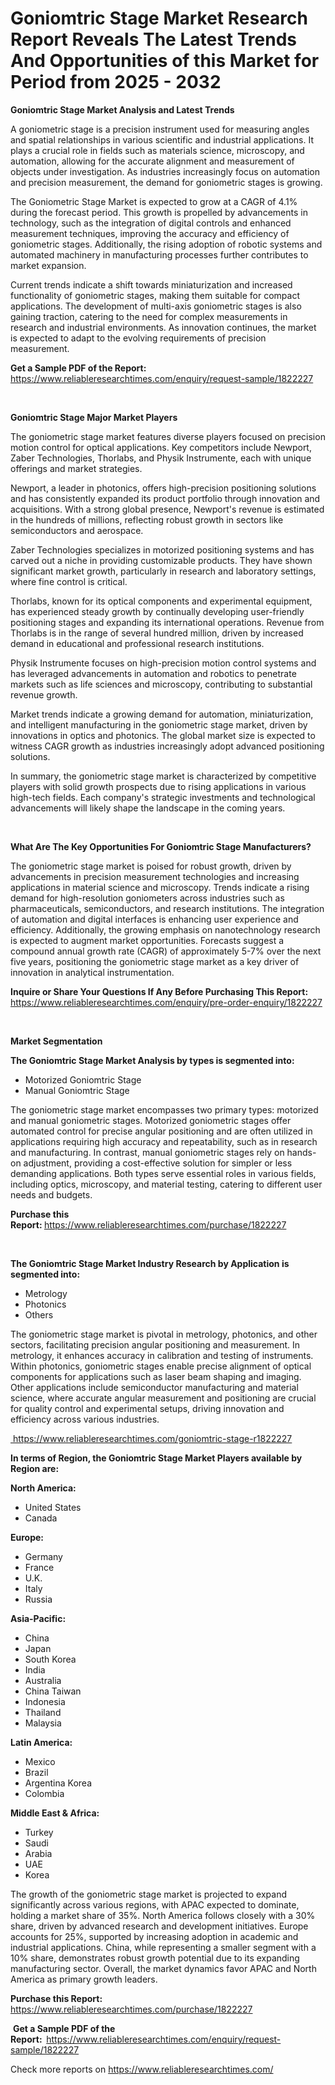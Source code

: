 <p><h1>Goniomtric Stage Market Research Report Reveals The Latest Trends And Opportunities of this Market for Period from 2025 - 2032</h1></p><p><strong>Goniomtric Stage Market Analysis and Latest Trends</strong></p>
<p><p>A goniometric stage is a precision instrument used for measuring angles and spatial relationships in various scientific and industrial applications. It plays a crucial role in fields such as materials science, microscopy, and automation, allowing for the accurate alignment and measurement of objects under investigation. As industries increasingly focus on automation and precision measurement, the demand for goniometric stages is growing.</p><p>The Goniometric Stage Market is expected to grow at a CAGR of 4.1% during the forecast period. This growth is propelled by advancements in technology, such as the integration of digital controls and enhanced measurement techniques, improving the accuracy and efficiency of goniometric stages. Additionally, the rising adoption of robotic systems and automated machinery in manufacturing processes further contributes to market expansion. </p><p>Current trends indicate a shift towards miniaturization and increased functionality of goniometric stages, making them suitable for compact applications. The development of multi-axis goniometric stages is also gaining traction, catering to the need for complex measurements in research and industrial environments. As innovation continues, the market is expected to adapt to the evolving requirements of precision measurement.</p></p>
<p><strong>Get a Sample PDF of the Report:&nbsp;</strong> <a href="https://www.reliableresearchtimes.com/enquiry/request-sample/1822227?utm_campaign=3532&utm_medium=2&utm_source=Github&utm_content=ia&utm_term=12042025&utm_id=goniomtric-stage">https://www.reliableresearchtimes.com/enquiry/request-sample/1822227</a></p>
<p>&nbsp;</p>
<p><strong>Goniomtric Stage Major Market Players</strong></p>
<p><p>The goniometric stage market features diverse players focused on precision motion control for optical applications. Key competitors include Newport, Zaber Technologies, Thorlabs, and Physik Instrumente, each with unique offerings and market strategies.</p><p>Newport, a leader in photonics, offers high-precision positioning solutions and has consistently expanded its product portfolio through innovation and acquisitions. With a strong global presence, Newport's revenue is estimated in the hundreds of millions, reflecting robust growth in sectors like semiconductors and aerospace.</p><p>Zaber Technologies specializes in motorized positioning systems and has carved out a niche in providing customizable products. They have shown significant market growth, particularly in research and laboratory settings, where fine control is critical.</p><p>Thorlabs, known for its optical components and experimental equipment, has experienced steady growth by continually developing user-friendly positioning stages and expanding its international operations. Revenue from Thorlabs is in the range of several hundred million, driven by increased demand in educational and professional research institutions.</p><p>Physik Instrumente focuses on high-precision motion control systems and has leveraged advancements in automation and robotics to penetrate markets such as life sciences and microscopy, contributing to substantial revenue growth.</p><p>Market trends indicate a growing demand for automation, miniaturization, and intelligent manufacturing in the goniometric stage market, driven by innovations in optics and photonics. The global market size is expected to witness CAGR growth as industries increasingly adopt advanced positioning solutions.</p><p>In summary, the goniometric stage market is characterized by competitive players with solid growth prospects due to rising applications in various high-tech fields. Each company's strategic investments and technological advancements will likely shape the landscape in the coming years.</p></p>
<p>&nbsp;</p>
<p><strong>What Are The Key Opportunities For Goniomtric Stage Manufacturers?</strong></p>
<p><p>The goniometric stage market is poised for robust growth, driven by advancements in precision measurement technologies and increasing applications in material science and microscopy. Trends indicate a rising demand for high-resolution goniometers across industries such as pharmaceuticals, semiconductors, and research institutions. The integration of automation and digital interfaces is enhancing user experience and efficiency. Additionally, the growing emphasis on nanotechnology research is expected to augment market opportunities. Forecasts suggest a compound annual growth rate (CAGR) of approximately 5-7% over the next five years, positioning the goniometric stage market as a key driver of innovation in analytical instrumentation.</p></p>
<p><strong>Inquire or Share Your Questions If Any Before Purchasing This Report:</strong> <a href="https://www.reliableresearchtimes.com/enquiry/pre-order-enquiry/1822227?utm_campaign=3532&utm_medium=2&utm_source=Github&utm_content=ia&utm_term=12042025&utm_id=goniomtric-stage">https://www.reliableresearchtimes.com/enquiry/pre-order-enquiry/1822227</a></p>
<p>&nbsp;</p>
<p><strong>Market Segmentation</strong></p>
<p><strong>The Goniomtric Stage Market Analysis by types is segmented into:</strong></p>
<p><ul><li>Motorized Goniomtric Stage</li><li>Manual Goniomtric Stage</li></ul></p>
<p><p>The goniometric stage market encompasses two primary types: motorized and manual goniometric stages. Motorized goniometric stages offer automated control for precise angular positioning and are often utilized in applications requiring high accuracy and repeatability, such as in research and manufacturing. In contrast, manual goniometric stages rely on hands-on adjustment, providing a cost-effective solution for simpler or less demanding applications. Both types serve essential roles in various fields, including optics, microscopy, and material testing, catering to different user needs and budgets.</p></p>
<p><strong>Purchase this Report:&nbsp;</strong><a href="https://www.reliableresearchtimes.com/purchase/1822227?utm_campaign=3532&utm_medium=2&utm_source=Github&utm_content=ia&utm_term=12042025&utm_id=goniomtric-stage">https://www.reliableresearchtimes.com/purchase/1822227</a></p>
<p>&nbsp;</p>
<p><strong>The Goniomtric Stage Market Industry Research by Application is segmented into:</strong></p>
<p><ul><li>Metrology</li><li>Photonics</li><li>Others</li></ul></p>
<p><p>The goniometric stage market is pivotal in metrology, photonics, and other sectors, facilitating precision angular positioning and measurement. In metrology, it enhances accuracy in calibration and testing of instruments. Within photonics, goniometric stages enable precise alignment of optical components for applications such as laser beam shaping and imaging. Other applications include semiconductor manufacturing and material science, where accurate angular measurement and positioning are crucial for quality control and experimental setups, driving innovation and efficiency across various industries.</p></p>
<p><a href="https://www.reliableresearchtimes.com/goniomtric-stage-r1822227?utm_campaign=3532&utm_medium=2&utm_source=Github&utm_content=ia&utm_term=12042025&utm_id=goniomtric-stage">&nbsp;https://www.reliableresearchtimes.com/goniomtric-stage-r1822227</a></p>
<p><strong>In terms of Region, the Goniomtric Stage Market Players available by Region are:</strong></p>
<p>
    <p> <strong> North America: </strong>
        <ul>
            <li>United States</li>
            <li>Canada</li>
        </ul>
        </p> 
    <p> <strong> Europe: </strong>
        <ul>
            <li>Germany</li>
            <li>France</li>
            <li>U.K.</li>
            <li>Italy</li>
            <li>Russia</li>
        </ul>
        </p> 
    <p> <strong> Asia-Pacific: </strong>
        <ul>
            <li>China</li>
            <li>Japan</li>
            <li>South Korea</li>
            <li>India</li>
            <li>Australia</li>
            <li>China Taiwan</li>
            <li>Indonesia</li>
            <li>Thailand</li>
            <li>Malaysia</li>
        </ul>
        </p> 
    <p> <strong> Latin America: </strong>
        <ul>
            <li>Mexico</li>
            <li>Brazil</li>
            <li>Argentina Korea</li>
            <li>Colombia</li>
        </ul>
        </p> 
    <p> <strong> Middle East & Africa: </strong>
        <ul>
            <li>Turkey</li>
            <li>Saudi</li>
            <li>Arabia</li>
            <li>UAE</li>
            <li>Korea</li>
        </ul>
    </p>
    </p>
<p><p>The growth of the goniometric stage market is projected to expand significantly across various regions, with APAC expected to dominate, holding a market share of 35%. North America follows closely with a 30% share, driven by advanced research and development initiatives. Europe accounts for 25%, supported by increasing adoption in academic and industrial applications. China, while representing a smaller segment with a 10% share, demonstrates robust growth potential due to its expanding manufacturing sector. Overall, the market dynamics favor APAC and North America as primary growth leaders.</p></p>
<p><strong>Purchase this Report: </strong><a href="https://www.reliableresearchtimes.com/purchase/1822227?utm_campaign=3532&utm_medium=2&utm_source=Github&utm_content=ia&utm_term=12042025&utm_id=goniomtric-stage">https://www.reliableresearchtimes.com/purchase/1822227</a></p>
<p>&nbsp;<strong>Get a Sample PDF of the Report:&nbsp;&nbsp;</strong><a href="https://www.reliableresearchtimes.com/enquiry/request-sample/1822227?utm_campaign=3532&utm_medium=2&utm_source=Github&utm_content=ia&utm_term=12042025&utm_id=goniomtric-stage">https://www.reliableresearchtimes.com/enquiry/request-sample/1822227</a></p>
<p><strong></strong></p>
<p>Check more reports on <a href="https://www.reliableresearchtimes.com/?utm_campaign=3532&utm_medium=2&utm_source=Github&utm_content=ia&utm_term=12042025&utm_id=goniomtric-stage">https://www.reliableresearchtimes.com/</a></p>